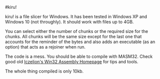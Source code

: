 #kiru!

kiru! is a file slicer for Windows. It has been tested in Windows XP and Windows 10 (not throughly). It should work with files up to 4GB.

You can select either the number of chunks or the required size for the chunks. All chunks will be the same size except for the last one that accounts for the reminder of the bytes and also adds an executable (as an option) that acts as a rejoiner when run.

The code is a mess. You should be able to compile with MASM32. Check good old [Iczelion's Win32 Assembly Homepage](http://win32assembly.programminghorizon.com/index.html)  for tips and tools.

The whole thing compiled is only 10kb.



